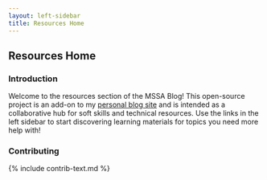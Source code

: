 ```yaml
---
layout: left-sidebar
title: Resources Home
---
```


## Resources Home

### Introduction

Welcome to the resources section of the MSSA Blog!  This open-source project is an add-on to my [personal blog site](https://mssablog.com/) and is intended as a collaborative hub for soft skills and technical resources.  Use the links in the left sidebar to start discovering learning materials for topics you need more help with!

### Contributing

{% include contrib-text.md %}
